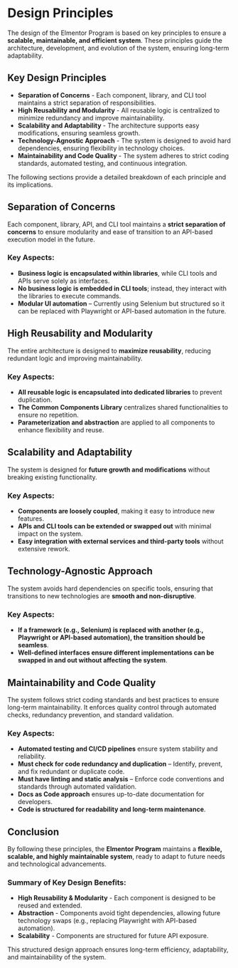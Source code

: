 # Design Principles

The design of the Elmentor Program is based on key principles to ensure a **scalable, maintainable, and efficient system**. These principles guide the architecture, development, and evolution of the system, ensuring long-term adaptability.

## Key Design Principles

- **Separation of Concerns** - Each component, library, and CLI tool maintains a strict separation of responsibilities.
- **High Reusability and Modularity** - All reusable logic is centralized to minimize redundancy and improve maintainability.
- **Scalability and Adaptability** - The architecture supports easy modifications, ensuring seamless growth.
- **Technology-Agnostic Approach** - The system is designed to avoid hard dependencies, ensuring flexibility in technology choices.
- **Maintainability and Code Quality** - The system adheres to strict coding standards, automated testing, and continuous integration.

The following sections provide a detailed breakdown of each principle and its implications.

## Separation of Concerns

Each component, library, API, and CLI tool maintains a **strict separation of concerns** to ensure modularity and ease of transition to an API-based execution model in the future.

### Key Aspects:

- **Business logic is encapsulated within libraries**, while CLI tools and APIs serve solely as interfaces.
- **No business logic is embedded in CLI tools**; instead, they interact with the libraries to execute commands.
- **Modular UI automation** – Currently using Selenium but structured so it can be replaced with Playwright or API-based automation in the future.

## High Reusability and Modularity

The entire architecture is designed to **maximize reusability**, reducing redundant logic and improving maintainability.

### Key Aspects:

- **All reusable logic is encapsulated into dedicated libraries** to prevent duplication.
- **The Common Components Library** centralizes shared functionalities to ensure no repetition.
- **Parameterization and abstraction** are applied to all components to enhance flexibility and reuse.

## Scalability and Adaptability

The system is designed for **future growth and modifications** without breaking existing functionality.

### Key Aspects:

- **Components are loosely coupled**, making it easy to introduce new features.
- **APIs and CLI tools can be extended or swapped out** with minimal impact on the system.
- **Easy integration with external services and third-party tools** without extensive rework.

## Technology-Agnostic Approach

The system avoids hard dependencies on specific tools, ensuring that transitions to new technologies are **smooth and non-disruptive**.

### Key Aspects:

- **If a framework (e.g., Selenium) is replaced with another (e.g., Playwright or API-based automation), the transition should be seamless**.
- **Well-defined interfaces ensure different implementations can be swapped in and out without affecting the system**.

## Maintainability and Code Quality

The system follows strict coding standards and best practices to ensure long-term maintainability. It enforces quality control through automated checks, redundancy prevention, and standard validation.

### Key Aspects:

- **Automated testing and CI/CD pipelines** ensure system stability and reliability.
- **Must check for code redundancy and duplication** – Identify, prevent, and fix redundant or duplicate code.
- **Must have linting and static analysis** – Enforce code conventions and standards through automated validation.
- **Docs as Code approach** ensures up-to-date documentation for developers.
- **Code is structured for readability and long-term maintenance**.

## Conclusion

By following these principles, the **Elmentor Program** maintains a **flexible, scalable, and highly maintainable system**, ready to adapt to future needs and technological advancements.

### Summary of Key Design Benefits:

- **High Reusability & Modularity** - Each component is designed to be reused and extended.
- **Abstraction** - Components avoid tight dependencies, allowing future technology swaps (e.g., replacing Playwright with API-based automation).
- **Scalability** - Components are structured for future API exposure.

This structured design approach ensures long-term efficiency, adaptability, and maintainability of the system.
